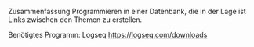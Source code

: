 Zusammenfassung Programmieren in einer Datenbank, die in der Lage ist Links zwischen den Themen zu erstellen. 

Benötigtes Programm: Logseq
https://logseq.com/downloads
